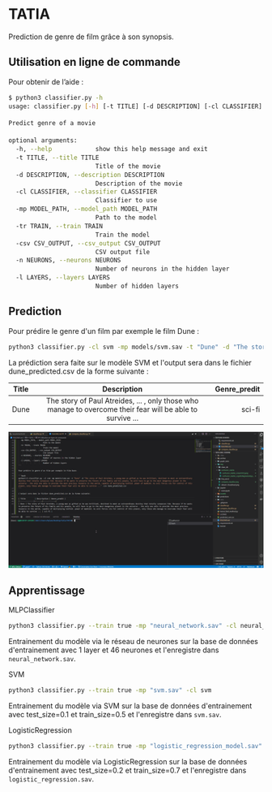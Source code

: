 # TATIA

Prediction de genre de film grâce à son synopsis.

## Utilisation en ligne de commande

Pour obtenir de l’aide :

```bash
$ python3 classifier.py -h
usage: classifier.py [-h] [-t TITLE] [-d DESCRIPTION] [-cl CLASSIFIER] [-mp MODEL_PATH] [-tr TRAIN] [-csv CSV_OUTPUT] [-n NEURONS] [-l LAYERS]

Predict genre of a movie

optional arguments:
  -h, --help            show this help message and exit
  -t TITLE, --title TITLE
                        Title of the movie
  -d DESCRIPTION, --description DESCRIPTION
                        Description of the movie
  -cl CLASSIFIER, --classifier CLASSIFIER
                        Classifier to use
  -mp MODEL_PATH, --model_path MODEL_PATH
                        Path to the model
  -tr TRAIN, --train TRAIN
                        Train the model
  -csv CSV_OUTPUT, --csv_output CSV_OUTPUT
                        CSV output file
  -n NEURONS, --neurons NEURONS
                        Number of neurons in the hidden layer
  -l LAYERS, --layers LAYERS
                        Number of hidden layers
```

## Prediction

Pour prédire le genre d'un film par exemple le film Dune :

```bash
python3 classifier.py -cl svm -mp models/svm.sav -t "Dune" -d "The story of Paul Atreides, a young man as gifted as he was brilliant, destined to meet an extraordinary destiny that totally surpasses him. Because if he wants to preserve the future of his family and his people, he will have to go to the most dangerous planet in the universe - the only one able to provide the most precious resource in the world, capable of multiplying tenfold. power of mankind. As evil forces vie for control of this planet, only those who manage to overcome their fear will be able to survive ..." -csv dune_predicted.csv
```
La prédiction sera faite sur le modèle SVM et l'output sera dans le fichier dune_predicted.csv de la forme suivante :

| Title         | Description | Genre_predit |
|--------------|:-----:|-----------:|
| Dune | The story of Paul Atreides, ... , only those who manage to overcome their fear will be able to survive ... | sci-fi |

![Prediction example](img/tatia-prediction.gif)

## Apprentissage

MLPClassifier
```bash
python3 classifier.py --train true -mp "neural_network.sav" -cl neural_network -n 46 -l 1
```
Entrainement du modèle via le réseau de neurones sur la base de données d'entrainement avec 1 layer et 46 neurones et l'enregistre dans `neural_network.sav`.

SVM
```bash
python3 classifier.py --train true -mp "svm.sav" -cl svm
```
Entrainement du modèle via SVM sur la base de données d'entrainement avec test_size=0.1 et train_size=0.5 et l'enregistre dans `svm.sav`.

LogisticRegression
```bash
python3 classifier.py --train true -mp "logistic_regression_model.sav" -cl logistic_regression
```
Entrainement du modèle via LogisticRegression sur la base de données d'entrainement avec test_size=0.2 et train_size=0.7 et l'enregistre dans `logistic_regression.sav`.
